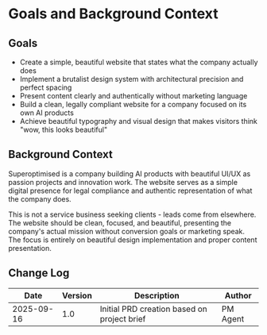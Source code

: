 # Goals and Background Context

## Goals

- Create a simple, beautiful website that states what the company actually does
- Implement a brutalist design system with architectural precision and perfect spacing
- Present content clearly and authentically without marketing language
- Build a clean, legally compliant website for a company focused on its own AI products
- Achieve beautiful typography and visual design that makes visitors think "wow, this looks beautiful"

## Background Context

Superoptimised is a company building AI products with beautiful UI/UX as passion projects and innovation work. The website serves as a simple digital presence for legal compliance and authentic representation of what the company does.

This is not a service business seeking clients - leads come from elsewhere. The website should be clean, focused, and beautiful, presenting the company's actual mission without conversion goals or marketing speak. The focus is entirely on beautiful design implementation and proper content presentation.

## Change Log

| Date       | Version | Description                                 | Author   |
| ---------- | ------- | ------------------------------------------- | -------- |
| 2025-09-16 | 1.0     | Initial PRD creation based on project brief | PM Agent |
